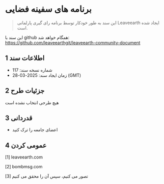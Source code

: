 # برنامه های سفینه فضایی

>این سند به طور خودکار توسط برنامه رای گیری پارلمانی Leaveearth ایجاد شده است.

این سند با github همگام خواهد شد: https://github.com/leaveearthgit/leaveearth-community-document

## 1 اطلاعات سند

- شماره نسخه سند: 117
- زمان ایجاد سند: 2025-03-28 (GMT)

## 2 جزئیات طرح

هیچ طرحی انتخاب نشده است

## 3 قدردانی
* اعضای جامعه را ترک کنید

## 4 عمومی کردن
[1] leaveearth.com

[2] bombmsg.com

[3] تصور می کنیم، سپس آن را محقق می کنیم